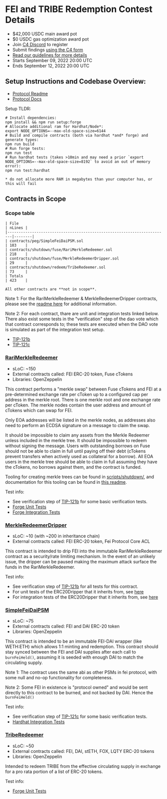 # FEI and TRIBE Redemption Contest Details
- $42,000 USDC main award pot
- $0 USDC gas optimization award pot
- Join [C4 Discord](https://discord.gg/code4rena) to register
- Submit findings [using the C4 form](https://code4rena.com/contests/2022-09-fei-and-tribe-redemption-contest/submit)
- [Read our guidelines for more details](https://docs.code4rena.com/roles/wardens)
- Starts September 09, 2022 20:00 UTC
- Ends September 12, 2022 20:00 UTC

## Setup Instructions and Codebase Overview: 
- [Protocol Readme](https://github.com/code-423n4/2022-09-tribe/blob/main/protocolReadme.md)
- [Protocol Docs](https://docs.fei.money)

Setup TLDR:
```
# Install dependencies:
npm install && npm run setup:forge
# Allocate additional ram for Hardhat/Node*:
export NODE_OPTIONS=--max-old-space-size=6144
# Build and compile contracts (both via hardhat *and* forge) and generate types: 
npm run build
# Run forge tests: 
npm run test
# Run hardhat tests (takes >10min and may need a prior `export NODE_OPTIONS=--max-old-space-size=8192` to avoid an out of memory error): 
npm run test:hardhat

* do not allocate more RAM in megabytes than your computer has, or this will fail
```

## Contracts in Scope

### Scope table
```
| File                                                                   | nLines |
|------------------------------------------------------------------------|--------|
| contracts/peg/SimpleFeiDaiPSM.sol                                      | 103    |
| contracts/shutdown/fuse/RariMerkleRedeemer.sol                         | 218    |
| contracts/shutdown/fuse/MerkleRedeemerDripper.sol                      | 29     |
| contracts/shutdown/redeem/TribeRedeemer.sol                            | 73     |
| Totals                                                                 | 423    |

All other contracts are **not in scope**.
```

Note 1: For the RariMerkleRedeemer & MerkleRedeemerDripper contracts, please see the [readme here](https://github.com/code-423n4/2022-09-tribe/blob/main/contracts/shutdown/fuse/MerkleReedeemerSpec.md) for additional information.
 
Note 2: For each contract, thare are unit and integration tests linked below. There also exist some tests in the "verification" step of the dao vote which that contract corresponds to; these tests are executed when the DAO vote is simulated as part of the integration test setup.
 - [TIP-121b](https://github.com/code-423n4/2022-09-tribe/blob/main/proposals/dao/tip_121b.ts)
 - [TIP-121c](https://github.com/code-423n4/2022-09-tribe/blob/main/proposals/dao/tip_121c.ts)

### [RariMerkleRedeemer](https://github.com/code-423n4/2022-09-tribe/blob/main/contracts/shutdown/fuse/RariMerkleRedeemer.sol)
 - sLoC: ~150
 - External contracts called: FEI ERC-20 token, Fuse cTokens
 - Libraries: OpenZeppelin

This contract performs a "merkle swap" between Fuse cTokens and FEI at a pre-determined exchange rate per cToken up to a configured cap per address in the merkle root. There is one merkle root and one exchange rate per cToken. The merkle nodes contain the user address and amount of cTokens which can swap for FEI.

Only EOA addresses will be listed in the merkle nodes, as addresses also need to perform an ECDSA signature on a message to claim the swap.

It should be impossible to claim any assets from the Merkle Redeemer unless included in the merkle tree. It should be impossible to redeem without signing the message. Users with outstanding borrows on Fuse should not be able to claim in full until paying off their debt (cTokens prevent transfers when actively used as collateral for a borrow). All EOA users in the merkle tree should be able to claim in full assuming they have the cTokens, no borrows against them, and the contract is funded.

Tooling for creating merkle trees can be found in [scripts/shutdown/](https://github.com/code-423n4/2022-09-tribe/blob/main/scripts/shutdown/), and documentation for this tooling can be found in [this readme](https://github.com/code-423n4/2022-09-tribe/blob/main/scripts/shutdown/repayment-test-tooling-spec.md).

Test info:

 - See verification step of [TIP-121b](https://github.com/code-423n4/2022-09-tribe/blob/main/proposals/dao/tip_121b.ts) for some basic verification tests.
 - [Forge Unit Tests](https://github.com/code-423n4/2022-09-tribe/blob/main/contracts/test/unit/shutdown/fuse/rariMerkleRedeemer.t.sol)
 - [Forge Integration Tests](https://github.com/code-423n4/2022-09-tribe/blob/main/contracts/test/integration/shutdown/fuse/rariMerkleRedeemer.t.sol)

### [MerkleRedeemerDripper](https://github.com/code-423n4/2022-09-tribe/blob/main/contracts/shutdown/fuse/MerkleRedeemerDripper.sol)
 - sLoC: ~10 (with ~200 in inheritance chain)
 - External contracts called: FEI ERC-20 token, Fei Protocol Core ACL

This contract is intended to drip FEI into the immutable RariMerkleRedeemer contract as a security/rate limiting mechanism. In the event of an unlikely issue, the dripper can be paused making the maximum attack surface the funds in the RariMerkleRedeemer.

Test info:

 - See verification step of [TIP-121b](https://github.com/code-423n4/2022-09-tribe/blob/main/proposals/dao/tip_121b.ts) for all tests for this contract.
 - For unit tests of the ERC20Dripper that it inherits from, see [here](https://github.com/code-423n4/2022-09-tribe/blob/main/test/unit/pcv/utils/ERC20Dripper.test.ts)
 - For integration tests of the ERC20Dripper that it inherits from, see [here](https://github.com/code-423n4/2022-09-tribe/blob/main/test/integration/tests/pcv.ts)

### [SimpleFeiDaiPSM](https://github.com/code-423n4/2022-09-tribe/blob/main/contracts/peg/SimpleFeiDaiPSM.sol)
 - sLoC: ~75
 - External contracts called: FEI and DAI ERC-20 token
 - Libraries: OpenZeppelin

This contract is intended to be an immutable FEI-DAI wrapper (like WETH:ETH) which allows 1:1 minting and redemption. This contract should stay synced between the FEI and DAI supplies after each call to `burnFeiHeld()`, assuming it is seeded with enough DAI to match the circulating supply.

Note 1: The contract uses the same abi as other PSMs in fei protocol, with some null and no-op functionality for completeness.

Note 2: Some FEI in existence is "protocol owned" and would be sent directly to this contract to be burned, and not backed by DAI. Hence the `burnFeiHeld()`

Test info:

 - See verification step of [TIP-121c](https://github.com/code-423n4/2022-09-tribe/blob/main/proposals/dao/tip_121c.ts) for some basic verification tests.
 - [Hardhat Integration Tests](https://github.com/code-423n4/2022-09-tribe/blob/main/test/integration/tests/simpleFeiDaiPSM.ts)

### [TribeRedeemer](https://github.com/code-423n4/2022-09-tribe/blob/main/contracts/shutdown/redeem/TribeRedeemer.sol)
 - sLoC: ~50
 - External contracts called: FEI, DAI, stETH, FOX, LQTY ERC-20 tokens
 - Libraries: OpenZeppelin

Intended to redeem TRIBE from the effective circulating supply in exchange for a pro rata portion of a list of ERC-20 tokens.

Test info:
 - [Forge Unit Tests](https://github.com/code-423n4/2022-09-tribe/blob/main/contracts/test/unit/shutdown/redeemer/TribeRedeemer.t.sol)

